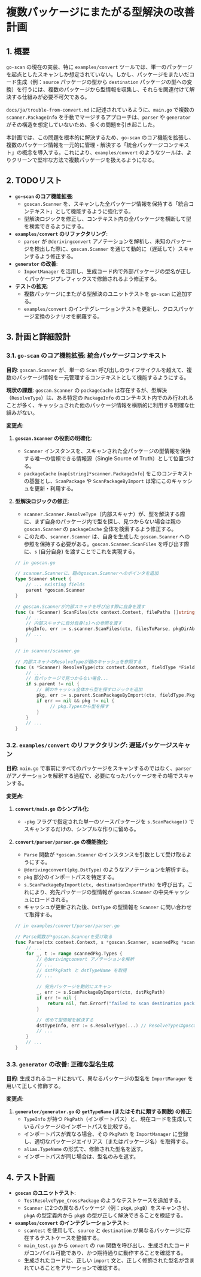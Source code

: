 # 複数パッケージにまたがる型解決の改善計画

## 1. 概要

`go-scan` の現在の実装、特に `examples/convert` ツールでは、単一のパッケージを起点としたスキャンしか想定されていない。しかし、パッケージをまたいだコード生成（例：`source` パッケージの型から `destination` パッケージの型への変換）を行うには、複数のパッケージから型情報を収集し、それらを関連付けて解決する仕組みが必要不可欠である。

`docs/ja/trouble-from-convert.md` に記述されているように、`main.go` で複数の `scanner.PackageInfo` を手動でマージするアプローチは、`parser` や `generator` がその構造を想定していないため、多くの問題を引き起こした。

本計画では、この問題を根本的に解決するため、`go-scan` のコア機能を拡張し、複数のパッケージ情報を一元的に管理・解決する「統合パッケージコンテキスト」の概念を導入する。これにより、`examples/convert` のようなツールは、よりクリーンで堅牢な方法で複数パッケージを扱えるようになる。

## 2. TODOリスト

-   **`go-scan` のコア機能拡張**:
    -   `goscan.Scanner` を、スキャンした全パッケージ情報を保持する「統合コンテキスト」として機能するように強化する。
    -   型解決ロジックを修正し、コンテキスト内の全パッケージを横断して型を検索できるようにする。
-   **`examples/convert` のリファクタリング**:
    -   `parser` が `@derivingconvert` アノテーションを解析し、未知のパッケージを検出した際に、`goscan.Scanner` を通じて動的に（遅延して）スキャンするよう修正する。
-   **`generator` の改善**:
    -   `ImportManager` を活用し、生成コード内で外部パッケージの型名が正しくパッケージプレフィックスで修飾されるよう修正する。
-   **テストの拡充**:
    -   複数パッケージにまたがる型解決のユニットテストを `go-scan` に追加する。
    -   `examples/convert` のインテグレーションテストを更新し、クロスパッケージ変換のシナリオを網羅する。

## 3. 計画と詳細設計

### 3.1. `go-scan` のコア機能拡張: 統合パッケージコンテキスト

**目的**: `goscan.Scanner` が、単一の `Scan` 呼び出しのライフサイクルを超えて、複数のパッケージ情報を一元管理するコンテキストとして機能するようにする。

**現状の課題**: `goscan.Scanner` の `packageCache` は存在するが、型解決（`ResolveType`）は、ある特定の `PackageInfo` のコンテキスト内でのみ行われることが多く、キャッシュされた他のパッケージ情報を横断的に利用する明確な仕組みがない。

**変更点**:

1.  **`goscan.Scanner` の役割の明確化**:
    -   `Scanner` インスタンスを、スキャンされた全パッケージの型情報を保持する唯一の信頼できる情報源（Single Source of Truth）として位置づける。
    -   `packageCache` (`map[string]*scanner.PackageInfo`) をこのコンテキストの基盤とし、`ScanPackage` や `ScanPackageByImport` は常にこのキャッシュを更新・利用する。

2.  **型解決ロジックの修正**:
    -   `scanner.Scanner.ResolveType`（内部スキャナ）が、型を解決する際に、まず自身のパッケージ内で型を探し、見つからない場合は親の `goscan.Scanner` の `packageCache` 全体を検索するよう修正する。
    -   このため、`scanner.Scanner` は、自身を生成した `goscan.Scanner` への参照を保持する必要がある。`goscan.Scanner.ScanFiles` を呼び出す際に、`s` (自分自身) を渡すことでこれを実現する。

    ```go
    // in goscan.go

    // scanner.Scannerに、親のgoscan.Scannerへのポインタを追加
    type Scanner struct {
        // ... existing fields
        parent *goscan.Scanner
    }

    // goscan.Scannerが内部スキャナを呼び出す際に自身を渡す
    func (s *Scanner) ScanFiles(ctx context.Context, filePaths []string) (*scanner.PackageInfo, error) {
        // ...
        // 内部スキャナに自分自身(s)への参照を渡す
        pkgInfo, err := s.scanner.ScanFiles(ctx, filesToParse, pkgDirAbs, s)
        // ...
    }

    // in scanner/scanner.go

    // 内部スキャナのResolveTypeが親のキャッシュを参照する
    func (s *Scanner) ResolveType(ctx context.Context, fieldType *FieldType) (*TypeInfo, error) {
        // ...
        // 自パッケージで見つからない場合...
        if s.parent != nil {
            // 親のキャッシュ全体から型を探すロジックを追加
            pkg, err := s.parent.ScanPackageByImport(ctx, fieldType.PkgPath)
            if err == nil && pkg != nil {
                 // pkg.Typesから型を探す
            }
        }
        // ...
    }
    ```

### 3.2. `examples/convert` のリファクタリング: 遅延パッケージスキャン

**目的**: `main.go` で事前にすべてのパッケージをスキャンするのではなく、`parser` がアノテーションを解釈する過程で、必要になったパッケージをその場でスキャンする。

**変更点**:

1.  **`convert/main.go` のシンプル化**:
    -   `-pkg` フラグで指定された単一のソースパッケージを `s.ScanPackage()` でスキャンするだけの、シンプルな作りに留める。

2.  **`convert/parser/parser.go` の機能強化**:
    -   `Parse` 関数が `*goscan.Scanner` のインスタンスを引数として受け取るようにする。
    -   `@derivingconvert(pkg.DstType)` のようなアノテーションを解析する。
    -   `pkg` 部分のインポートパスを特定する。
    -   `s.ScanPackageByImport(ctx, destinationImportPath)` を呼び出す。これにより、宛先パッケージの型情報が `goscan.Scanner` の中央キャッシュにロードされる。
    -   キャッシュが更新された後、`DstType` の型情報を `Scanner` に問い合わせて取得する。

    ```go
    // in examples/convert/parser/parser.go

    // Parse関数が*goscan.Scannerを受け取る
    func Parse(ctx context.Context, s *goscan.Scanner, scannedPkg *scanner.PackageInfo) (*Info, error) {
        // ...
        for _, t := range scannedPkg.Types {
            // @derivingconvert アノテーションを解析
            // ...
            // dstPkgPath と dstTypeName を取得
            // ...

            // 宛先パッケージを動的にスキャン
            _, err := s.ScanPackageByImport(ctx, dstPkgPath)
            if err != nil {
                return nil, fmt.Errorf("failed to scan destination package %q: %w", dstPkgPath, err)
            }

            // 改めて型情報を解決する
            dstTypeInfo, err := s.ResolveType(...) // ResolveTypeはgoscan.Scannerのメソッドとして提供する必要があるかもしれない
            // ...
        }
        // ...
    }
    ```

### 3.3. `generator` の改善: 正確な型名生成

**目的**: 生成されるコードにおいて、異なるパッケージの型名を `ImportManager` を用いて正しく修飾する。

**変更点**:

1.  **`generator/generator.go` の `getTypeName` (またはそれに類する関数) の修正**:
    -   `TypeInfo` が持つ `PkgPath`（インポートパス）と、現在コードを生成しているパッケージのインポートパスを比較する。
    -   インポートパスが異なる場合、その `PkgPath` を `ImportManager` に登録し、適切なパッケージエイリアス（またはパッケージ名）を取得する。
    -   `alias.TypeName` の形式で、修飾された型名を返す。
    -   インポートパスが同じ場合は、型名のみを返す。

## 4. テスト計画

-   **`goscan` のユニットテスト**:
    -   `TestResolveType_CrossPackage` のようなテストケースを追加する。
    -   `Scanner` に2つの異なるパッケージ（例：`pkgA`, `pkgB`）をスキャンさせ、`pkgA` の型定義内から `pkgB` の型が正しく解決できることを検証する。
-   **`examples/convert` のインテグレーションテスト**:
    -   `scantest` を使用して、`source` と `destination` が異なるパッケージに存在するテストケースを整備する。
    -   `main_test.go` から `convert` の `run` 関数を呼び出し、生成されたコードがコンパイル可能であり、かつ期待通りに動作することを確認する。
    -   生成されたコードに、正しい `import` 文と、正しく修飾された型名が含まれていることをアサーションで確認する。
